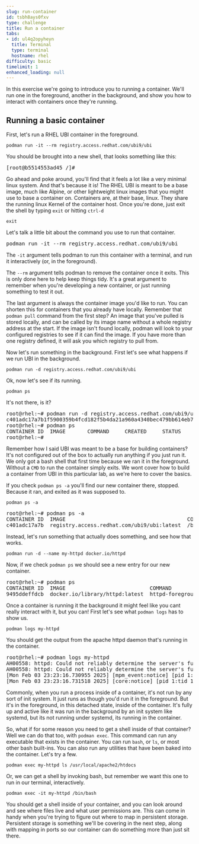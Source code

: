 ```yaml
---
slug: run-container
id: tsbh8ays0fxv
type: challenge
title: Run a container
tabs:
- id: ul4q2opyheyn
  title: Terminal
  type: terminal
  hostname: rhel
difficulty: basic
timelimit: 1
enhanced_loading: null
---
```

In this exercise we're going to introduce you to running a container.  We'll run one in the foreground, another in the background, and show you how to interact with containers once they're running.

## Running a basic container

First, let's run a RHEL UBI container in the foreground.

```bash,run
podman run -it --rm registry.access.redhat.com/ubi9/ubi
```

You should be brought into a new shell, that looks something like this:

<pre type="file">
[root@b5514553ad45 /]#
</pre>

Go ahead and poke around, you'll find that it feels a lot like a very minimal linux system.  And that's because it is!  The RHEL UBI is meant to be a base image, much like Alpine, or other lightweight linux images that you might use to base a container on.  Containers are, at their base, linux.  They share the running linux Kernel of the container host. Once you're done, just exit the shell by typing `exit` or hitting `ctrl-d`

```bash,run
exit
```

Let's talk a little bit about the command you use to run that container.

<pre type="file">
podman run -it --rm registry.access.redhat.com/ubi9/ubi
</pre>

The `-it` argument tells podman to run this container with a terminal, and run it interactively (or, in the foreground).

The `--rm` argument tells podman to remove the container once it exits.  This is only done here to help keep things tidy.  It's a great argument to remember when you're developing a new container, or just running something to test it out.

The last argument is always the container image you'd like to run.  You can shorten this for containers that you already have locally.  Remember that `podman pull` command from the first step?  An image that you've pulled is stored locally, and can be called by its image name without a whole registry address at the start.  If the image isn't found locally, podman will look to your configured registries to see if it can find the image.  If you have more than one registry defined, it will ask you which registry to pull from.

Now let's run something in the background.  First let's see what happens if we run UBI in the background.

```bash,run
podman run -d registry.access.redhat.com/ubi9/ubi
```

Ok, now let's see if its running.

```bash,run
podman ps
```

It's not there, is it?

<pre type="file">
root@rhel:~# podman run -d registry.access.redhat.com/ubi9/ubi
c401adc17a7b1f5900359b4fcd182f5b4da21a960a4340bec479bb614eb7606f
root@rhel:~# podman ps
CONTAINER ID  IMAGE       COMMAND     CREATED     STATUS      PORTS       NAMES
root@rhel:~#
</pre>

Remember how I said UBI was meant to be a base for building containers?  It's not configured out of the box to actually run anything if you just run it.  We only got a bash shell that first time because we ran it in the foreground.  Without a `CMD` to run the container simply exits.  We wont cover how to build a container from UBI in this particular lab, as we're here to cover the basics.

If you check `podman ps -a` you'll find our new container there, stopped.  Because it ran, and exited as it was supposed to.

```bash,run
podman ps -a
```

<pre type="file">
root@rhel:~# podman ps -a
CONTAINER ID  IMAGE                                       COMMAND     CREATED        STATUS                    PORTS       NAMES
c401adc17a7b  registry.access.redhat.com/ubi9/ubi:latest  /bin/bash   4 minutes ago  Exited (0) 4 minutes ago              wonderful_kirch
</pre>

Instead, let's run something that actually does something, and see how that works.

```bash,run
podman run -d --name my-httpd docker.io/httpd
```

Now, if we check `podman ps` we should see a new entry for our new container.

<pre type="file">
root@rhel:~# podman ps
CONTAINER ID  IMAGE                           COMMAND           CREATED         STATUS         PORTS       NAMES
9495ddeffdcb  docker.io/library/httpd:latest  httpd-foreground  10 seconds ago  Up 10 seconds  80/tcp      my-httpd
</pre>

Once a container is running it the background it might feel like you cant really interact with it, but you can!  First let's see what `podman logs` has to show us.

```bash,run
podman logs my-httpd
```

You should get the output from the apache httpd daemon that's running in the container.

<pre type="file">
root@rhel:~# podman logs my-httpd
AH00558: httpd: Could not reliably determine the server's fully qualified domain name, using 10.88.0.5. Set the 'ServerName' directive globally to suppress this message
AH00558: httpd: Could not reliably determine the server's fully qualified domain name, using 10.88.0.5. Set the 'ServerName' directive globally to suppress this message
[Mon Feb 03 23:23:16.730955 2025] [mpm_event:notice] [pid 1:tid 1] AH00489: Apache/2.4.63 (Unix) configured -- resuming normal operations
[Mon Feb 03 23:23:16.731518 2025] [core:notice] [pid 1:tid 1] AH00094: Command line: 'httpd -D FOREGROUND'
</pre>

Commonly, when you run a process inside of a container, it's not run by any sort of init system.  It just runs as though you'd run it in the foreground.  But it's in the foreground, in this detached state, inside of the container.  It's fully up and active like it was run in the background by an init system like systemd, but its not running under systemd, its running in the container.

So, what if for some reason you need to get a shell inside of that container?  Well we can do that too, with `podman exec`.  This command can run any executable that exists in the container.  You can run `bash`, or `ls`, or most other bash built-ins.  You can also run any utilities that have been baked into the container.  Let's try a few.

```bash,run
podman exec my-httpd ls /usr/local/apache2/htdocs
```

Or, we can get a shell by invoking bash, but remember we want this one to run in our terminal, interactively.

```bash,run
podman exec -it my-httpd /bin/bash
```

You should get a shell inside of your container, and you can look around and see where files live and what user permissions are.  This can come in handy when you're trying to figure out where to map in persistent storage.  Persistent storage is something we'll be covering in the next step, along with mapping in ports so our container can do something more than just sit there.
